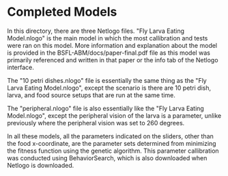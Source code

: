 # Completed Models

In this directory, there are three Netlogo files. "Fly Larva Eating Model.nlogo" is the main model in which the most callibration and tests were ran on this model. More information and explanation about the model is provided in the BSFL-ABM/docs/paper-final.pdf file as this model was primarily referenced and written in that paper or the info tab of the Netlogo interface.

The "10 petri dishes.nlogo" file is essentially the same thing as the "Fly Larva Eating Model.nlogo", except the scenario is there are 10 petri dish, larva, and food source setups that are run at the same time.

The "peripheral.nlogo" file is also essentially like the "Fly Larva Eating Model.nlogo", except the peripheral vision of the larva is a parameter, unlike previously where the peripheral vision was set to 260 degrees.

In all these models, all the parameters indicated on the sliders, other than the food x-coordinate, are the parameter sets determined from minimizing the fitness function using the genetic algorithm. This parameter callibration was conducted using BehaviorSearch, which is also downloaded when Netlogo is downloaded.
